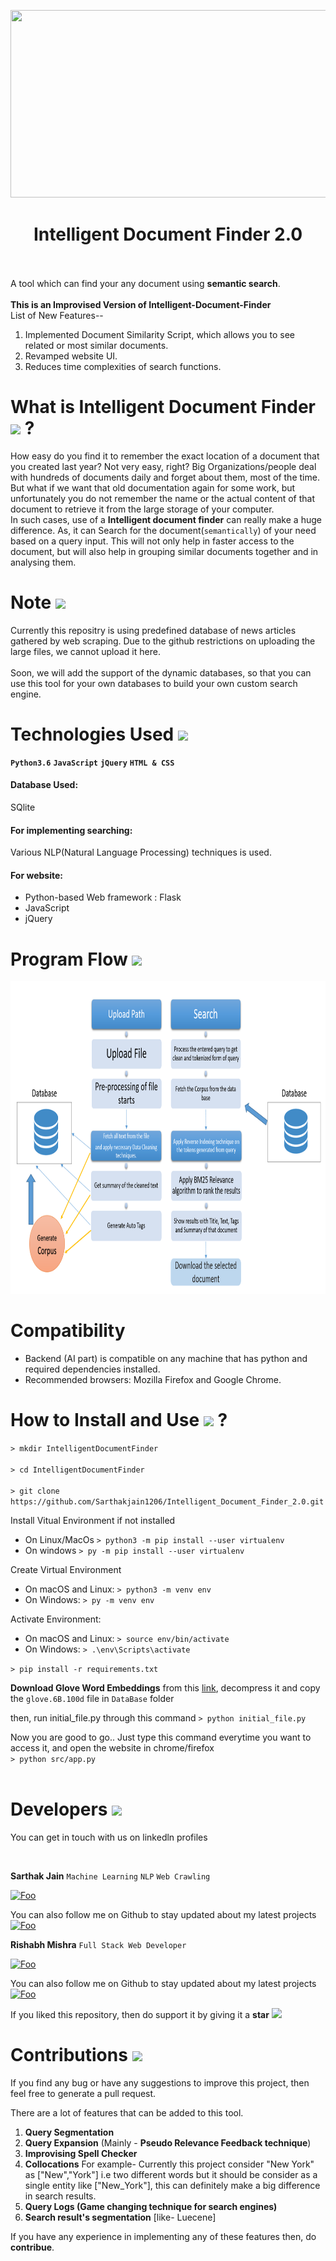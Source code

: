<p align="center">
  <img src="https://repository-images.githubusercontent.com/267515540/1d2d9000-a35e-11ea-8ee0-60ba580c3445" width=600 height=300>
</p>

<h1 align="center">Intelligent Document Finder 2.0</h1>

<br><br>
A tool which can find your any document using **semantic search**.
<br><br>
**This is an Improvised Version of Intelligent-Document-Finder**
<br>
List of New Features--
1. Implemented Document Similarity Script, which allows you to see related or most similar documents.
2. Revamped website UI.
3. Reduces time complexities of search functions.

# What is Intelligent Document Finder <img src="https://img.icons8.com/color/48/000000/learning.png"/> ?
How easy do you find it to remember the exact location of a document that you created last year? Not very easy, right? Big Organizations/people deal with hundreds of documents daily and forget about them, most of the time.
<br>
But what if we want that old documentation again for some work, but unfortunately you do not remember the name or the actual content of that document to retrieve it from the large storage of your computer.
<br>
In such cases, use of a __Intelligent document finder__ can really make a huge difference. As, it can Search for the document(```semantically```) of your need based on a query input. This will not only help in faster access to the document, but will also help in grouping similar documents together and in analysing them.
<br>
# Note <img src="https://img.icons8.com/ios-filled/30/000000/note.png"/> 
Currently this repositry is using predefined database of news articles gathered by web scraping. Due to the github restrictions on uploading the large files, we cannot upload it here. 
<br><br>
Soon, we will add the support of the dynamic databases, so that you can use this tool for your own databases to build your own custom search engine.
<br>
# Technologies Used <img src="https://img.icons8.com/nolan/48/computer.png"/>
**```Python3.6```**
__```JavaScript```__
__```jQuery```__
__```HTML & CSS```__
<br>
<h4>Database Used:</h4>
 SQlite
<br>
<h4>For implementing searching:</h4>
 Various NLP(Natural Language Processing) techniques is used.
<br>
<h4>For website:</h4>

- Python-based Web framework : Flask
- JavaScript
- jQuery

# Program Flow <img src="https://img.icons8.com/fluent/40/000000/iphone-spinner.png"/>
<img src="https://github.com/Sarthakjain1206/Intelligent-Document-Finder/blob/master/Flowchart.png" alt="Trulli" width="700" height="500">

# Compatibility
- Backend (AI part) is compatible on any machine that has python and required dependencies installed.
- Recommended browsers: Mozilla Firefox and Google Chrome.

# How to Install and Use <img src="https://img.icons8.com/color/40/000000/settings.png"/> ?

```> mkdir IntelligentDocumentFinder```
<br>
<br>
```> cd IntelligentDocumentFinder```
<br>
<br>
```> git clone https://github.com/Sarthakjain1206/Intelligent_Document_Finder_2.0.git```
<br>

Install Vitual Environment if not installed
<br>
- On Linux/MacOs
```> python3 -m pip install --user virtualenv```
- On windows
```> py -m pip install --user virtualenv```

Create Virtual Environment
- On macOS and Linux:
```> python3 -m venv env```
- On Windows:
```> py -m venv env```

Activate Environment:
- On macOS and Linux:
```> source env/bin/activate```
- On Windows:
```> .\env\Scripts\activate```

```> pip install -r requirements.txt```

__Download Glove Word Embeddings__ from this [link](https://www.kaggle.com/terenceliu4444/glove6b100dtxt), decompress it and copy the ```glove.6B.100d``` file in ```DataBase``` folder

then, 
run initial_file.py through this command
```> python initial_file.py```

Now you are good to go.. Just type this command everytime you want to access it, and open the website in chrome/firefox
<br>
```> python src/app.py```
<br><br>

<h1>Developers <img src="https://img.icons8.com/ultraviolet/24/000000/human-head.png"/></h1>

You can get in touch with us on linkedln profiles

<br>

__Sarthak Jain__ ```Machine Learning``` ```NLP``` ```Web Crawling```

[![Foo](https://img.icons8.com/cute-clipart/48/000000/linkedin.png)](https://www.linkedin.com/in/sarthak-jain-58b466170/)

You can also follow me on Github to stay updated about my latest projects
[![Foo](https://img.icons8.com/material-sharp/24/000000/github.png)](https://github.com/Sarthakjain1206)

__Rishabh Mishra__  ```Full Stack Web Developer```

[![Foo](https://img.icons8.com/cute-clipart/48/000000/linkedin.png)](https://www.linkedin.com/in/rishabh-mishra-3a6985167)

You can also follow me on Github to stay updated about my latest projects
[![Foo](https://img.icons8.com/material-sharp/24/000000/github.png)](https://github.com/rishabhm74)


If you liked this repository, then do support it by giving it a __star__
<img src="https://img.icons8.com/emoji/24/000000/star-emoji.png"/>

<h1>Contributions <img src="https://img.icons8.com/office/24/000000/community-grants.png"/> </h1>
 If you find any bug or have any suggestions to improve this project, then feel free to generate a pull request.
<br>

There are a lot of features that can be added to this tool. 

1. __Query Segmentation__
2. __Query Expansion__ (Mainly - __Pseudo Relevance Feedback technique__)
3. __Improvising Spell Checker__
4. __Collocations__ For example- Currently this project consider "New York" as ["New","York"] i.e two different words but it should be consider as a single entity like ["New_York"], this can definitely make a big difference in search results.
5. __Query Logs (Game changing technique for search engines)__
6. __Search result's segmentation__ [like- Luecene]

If you have any experience in implementing any of these features then, do __contribue__. 
